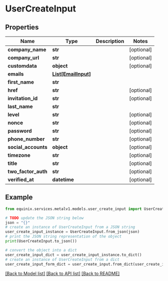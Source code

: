 # UserCreateInput


## Properties

Name | Type | Description | Notes
------------ | ------------- | ------------- | -------------
**company_name** | **str** |  | [optional] 
**company_url** | **str** |  | [optional] 
**customdata** | **object** |  | [optional] 
**emails** | [**List[EmailInput]**](EmailInput.md) |  | 
**first_name** | **str** |  | 
**href** | **str** |  | [optional] 
**invitation_id** | **str** |  | [optional] 
**last_name** | **str** |  | 
**level** | **str** |  | [optional] 
**nonce** | **str** |  | [optional] 
**password** | **str** |  | [optional] 
**phone_number** | **str** |  | [optional] 
**social_accounts** | **object** |  | [optional] 
**timezone** | **str** |  | [optional] 
**title** | **str** |  | [optional] 
**two_factor_auth** | **str** |  | [optional] 
**verified_at** | **datetime** |  | [optional] 

## Example

```python
from equinix.services.metalv1.models.user_create_input import UserCreateInput

# TODO update the JSON string below
json = "{}"
# create an instance of UserCreateInput from a JSON string
user_create_input_instance = UserCreateInput.from_json(json)
# print the JSON string representation of the object
print(UserCreateInput.to_json())

# convert the object into a dict
user_create_input_dict = user_create_input_instance.to_dict()
# create an instance of UserCreateInput from a dict
user_create_input_form_dict = user_create_input.from_dict(user_create_input_dict)
```
[[Back to Model list]](../README.md#documentation-for-models) [[Back to API list]](../README.md#documentation-for-api-endpoints) [[Back to README]](../README.md)


